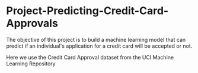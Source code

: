 # Project-Predicting-Credit-Card-Approvals

The objective of this project is to build a machine learning model that can predict if an individual's application for a credit card will be accepted or not.

Here we use the Credit Card Approval dataset from the UCI Machine Learning Repository
